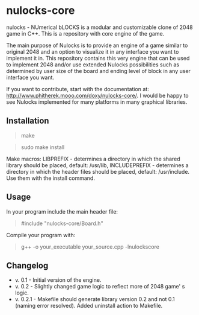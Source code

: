 nulocks-core
============

nulocks - NUmerical bLOCKS is a modular and customizable clone of 2048 game in C++. This is a repository with core engine of the game.

The main purpose of Nulocks is to provide an engine of a game similar to original 2048 and an option to visualize it in any interface you want to implement it in. This repository contains this very engine that can be used to implement 2048 and/or use extended Nulocks possibilities such as determined by user size of the board and ending level of block in any user interface you want.

If you want to contribute, start with the documentation at: http://www.phitherek.mooo.com/doxy/nulocks-core/. I would be happy to see Nulocks implemented for many platforms in many graphical libraries.

Installation
------------

> make

> sudo make install

Make macros: LIBPREFIX - determines a directory in which the shared library should be placed, default: /usr/lib, INCLUDEPREFIX - determines a directory in which the header files should be placed, default: /usr/include. Use them with the install command.

Usage
-----

In your program include the main header file:

> \#include "nulocks-core/Board.h"

Compile your program with:

> g++ -o your_executable your_source.cpp -lnulockscore

Changelog
---------

* v. 0.1 - Initial version of the engine.
* v. 0.2 - Slightly changed game logic to reflect more of 2048 game' s logic.
* v. 0.2.1 - Makefile should generate library version 0.2 and not 0.1 (naming error resolved). Added uninstall action to Makefile.
